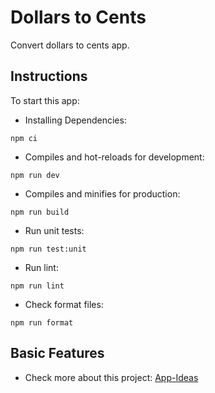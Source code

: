 # Dollars to Cents

Convert dollars to cents app.

## Instructions

To start this app:

- Installing Dependencies:

```
npm ci
```

- Compiles and hot-reloads for development:

```
npm run dev
```

- Compiles and minifies for production:

```
npm run build
```

- Run unit tests:

```
npm run test:unit
```

- Run lint:

```
npm run lint
```

- Check format files:

```
npm run format
```

## Basic Features

- Check more about this project: [App-Ideas](https://github.com/florinpop17/app-ideas/blob/master/Projects/1-Beginner/Dollars-To-Cents-App.md)
